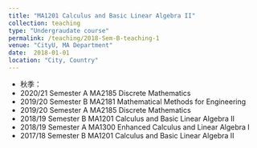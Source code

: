 ```yaml
---
title: "MA1201 Calculus and Basic Linear Algebra II"
collection: teaching
type: "Undergraudate course"
permalink: /teaching/2018-Sem-B-teaching-1
venue: "CityU, MA Department"
date:  2018-01-01
location: "City, Country"
---
```


* 秋季：
 * 2020/21 Semester A MA2185 Discrete Mathematics
 * 2019/20 Semester B MA2181 Mathematical Methods for Engineering
 * 2019/20 Semester A MA2185 Discrete Mathematics
 * 2018/19 Semester B MA1201 Calculus and Basic Linear Algebra II
 * 2018/19 Semester A MA1300 Enhanced Calculus and Linear Algebra I
 * 2017/18 Semester B MA1201 Calculus and Basic Linear Algebra II
